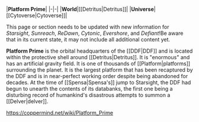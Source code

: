 |**Platform Prime**|
|-|-|
|**World**|[[Detritus\|Detritus]]|
|**Universe**|[[Cytoverse\|Cytoverse]]|

This page or section needs to be updated with new information for *Starsight*, *Sunreach*, *ReDawn*, *Cytonic*, *Evershore*, and *Defiant*!Be aware that in its current state, it may not include all additional content yet.

**Platform Prime** is the orbital headquarters of the [[DDF\|DDF]] and is located within the protective shell around [[Detritus\|Detritus]]. It is "enormous" and has an artificial gravity field. It is one of thousands of [[Platform\|platforms]] surrounding the planet. It is the largest platform that has been recaptured by the DDF and is in near-perfect working order despite being abandoned for decades.
At the time of [[Spensa\|Spensa's]] jump to Starsight, the DDF had begun to unearth the contents of its databanks, the first one being a disturbing record of humankind's disastrous attempts to summon a [[Delver\|delver]].



https://coppermind.net/wiki/Platform_Prime